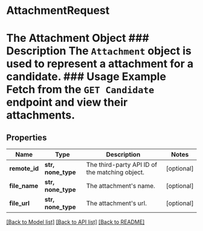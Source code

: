 # AttachmentRequest

# The Attachment Object ### Description The `Attachment` object is used to represent a attachment for a candidate.  ### Usage Example Fetch from the `GET Candidate` endpoint and view their attachments.
## Properties
Name | Type | Description | Notes
------------ | ------------- | ------------- | -------------
**remote_id** | **str, none_type** | The third-party API ID of the matching object. | [optional] 
**file_name** | **str, none_type** | The attachment&#39;s name. | [optional] 
**file_url** | **str, none_type** | The attachment&#39;s url. | [optional] 

[[Back to Model list]](../README.md#documentation-for-models) [[Back to API list]](../README.md#documentation-for-api-endpoints) [[Back to README]](../README.md)



